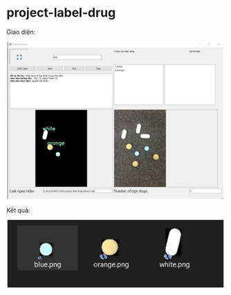 # project-label-drug

Giao diện: 

<p align="center"> <img src="im/giaodien.png" width="500"> </p>

Kết quả:

<p align="center"> <img src="im/drugs are labeled.png" width="500" </p>

